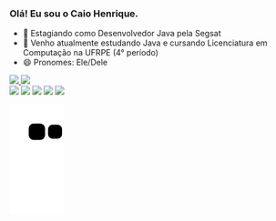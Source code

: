 ### Olá! Eu sou o Caio Henrique.

- 🔭 Estagiando como Desenvolvedor Java pela Segsat
- 🌱 Venho atualmente estudando Java e cursando Licenciatura em Computação na UFRPE (4° período)
- 😄 Pronomes: Ele/Dele

 <div>
  <a href="https://github.com/JustKac">
  <img height="180em" src="https://github-readme-stats.vercel.app/api?username=JustKac&show_icons=true&theme=algolia&include_all_commits=true&count_private=true"/>
  <img height="180em" src="https://github-readme-stats.vercel.app/api/top-langs/?username=JustKac&layout=compact&langs_count=7&theme=algolia"/>
</div>

  <div> 
  <a href="https://www.linkedin.com/in/caiohclins" target="_blank"><img src="https://img.shields.io/badge/-LinkedIn-%230077B5?style=for-the-badge&logo=linkedin&logoColor=white" target="_blank"></a>
  <a href="https://instagram.com/justkac_" target="_blank"><img src="https://img.shields.io/badge/-Instagram-%23E4405F?style=for-the-badge&logo=instagram&logoColor=white" target="_blank"></a> 
  <a href = "mailto:caiohrick@outlook.com"><img src="https://img.shields.io/badge/Microsoft_Outlook-0078D4?style=for-the-badge&logo=microsoft-outlook&logoColor=white" target="_blank"></a>
  <a href="https://api.whatsapp.com/send?phone=5581981273873&text=Ol%C3%A1%2C%20Caio!" target="_blank"><img src="https://img.shields.io/badge/WhatsApp-25D366?style=for-the-badge&logo=whatsapp&logoColor=white"></a>
  <a href="https://t.me/caiohclins" target="_blank"><img src="https://img.shields.io/badge/Telegram-2CA5E0?style=for-the-badge&logo=telegram&logoColor=white"></a>
 
  ![Snake animation](https://github.com/JustKac/JustKac/blob/output/github-contribution-grid-snake.svg)
 
</div>
